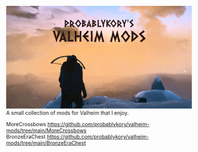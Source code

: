 ![Splash](https://raw.githubusercontent.com/probablykory/valheim-mods/main/splash.jpg)  
A small collection of mods for Valheim that I enjoy.

MoreCrossbows https://github.com/probablykory/valheim-mods/tree/main/MoreCrossbows  
BronzeEraChest https://github.com/probablykory/valheim-mods/tree/main/BronzeEraChest  

